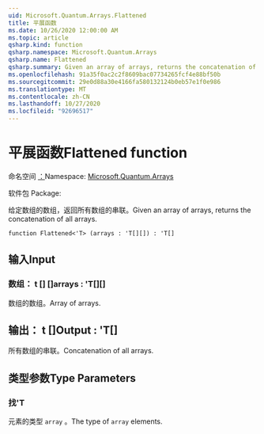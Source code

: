 ```yaml
---
uid: Microsoft.Quantum.Arrays.Flattened
title: 平展函数
ms.date: 10/26/2020 12:00:00 AM
ms.topic: article
qsharp.kind: function
qsharp.namespace: Microsoft.Quantum.Arrays
qsharp.name: Flattened
qsharp.summary: Given an array of arrays, returns the concatenation of all arrays.
ms.openlocfilehash: 91a35f0ac2c2f8609bac07734265fcf4e88bf50b
ms.sourcegitcommit: 29e0d88a30e4166fa580132124b0eb57e1f0e986
ms.translationtype: MT
ms.contentlocale: zh-CN
ms.lasthandoff: 10/27/2020
ms.locfileid: "92696517"
---
```

# <a name="flattened-function"></a><span data-ttu-id="d99a2-102">平展函数</span><span class="sxs-lookup"><span data-stu-id="d99a2-102">Flattened function</span></span>

<span data-ttu-id="d99a2-103">命名空间 [：](xref:Microsoft.Quantum.Arrays)</span><span class="sxs-lookup"><span data-stu-id="d99a2-103">Namespace: [Microsoft.Quantum.Arrays](xref:Microsoft.Quantum.Arrays)</span></span>

<span data-ttu-id="d99a2-104">软件包 [](https://nuget.org/packages/)</span><span class="sxs-lookup"><span data-stu-id="d99a2-104">Package: [](https://nuget.org/packages/)</span></span>


<span data-ttu-id="d99a2-105">给定数组的数组，返回所有数组的串联。</span><span class="sxs-lookup"><span data-stu-id="d99a2-105">Given an array of arrays, returns the concatenation of all arrays.</span></span>

```qsharp
function Flattened<'T> (arrays : 'T[][]) : 'T[]
```


## <a name="input"></a><span data-ttu-id="d99a2-106">输入</span><span class="sxs-lookup"><span data-stu-id="d99a2-106">Input</span></span>

### <a name="arrays--t"></a><span data-ttu-id="d99a2-107">数组： t [] []</span><span class="sxs-lookup"><span data-stu-id="d99a2-107">arrays : 'T[][]</span></span>

<span data-ttu-id="d99a2-108">数组的数组。</span><span class="sxs-lookup"><span data-stu-id="d99a2-108">Array of arrays.</span></span>



## <a name="output--t"></a><span data-ttu-id="d99a2-109">输出： t []</span><span class="sxs-lookup"><span data-stu-id="d99a2-109">Output : 'T[]</span></span>

<span data-ttu-id="d99a2-110">所有数组的串联。</span><span class="sxs-lookup"><span data-stu-id="d99a2-110">Concatenation of all arrays.</span></span>

## <a name="type-parameters"></a><span data-ttu-id="d99a2-111">类型参数</span><span class="sxs-lookup"><span data-stu-id="d99a2-111">Type Parameters</span></span>

### <a name="t"></a><span data-ttu-id="d99a2-112">找</span><span class="sxs-lookup"><span data-stu-id="d99a2-112">'T</span></span>

<span data-ttu-id="d99a2-113">元素的类型 `array` 。</span><span class="sxs-lookup"><span data-stu-id="d99a2-113">The type of `array` elements.</span></span>